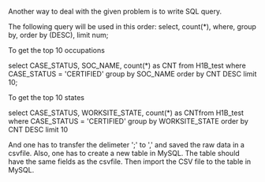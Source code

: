 Another way to deal with the given problem is to write SQL query.

The following query will be used in this order: 
select, count(*), where, group by, order by (DESC), limit num;

To get the top 10 occupations 

select CASE_STATUS, SOC_NAME, count(*) as CNT from H1B_test 
		where CASE_STATUS = 'CERTIFIED' 
		group by SOC_NAME 
		order by CNT DESC
		limit 10;

To get the top 10 states


select CASE_STATUS, WORKSITE_STATE, count(*) as CNTfrom H1B_test 
	where CASE_STATUS = 'CERTIFIED' 
	group by WORKSITE_STATE 
	order by CNT DESC
		limit 10


And one has to transfer the delimeter ';' to ',' and saved the raw data in a csvfile. 
Also, one has to create a new table in MySQL. The table should have the same fields as the csvfile. 
Then import the CSV file to the table in MySQL.
